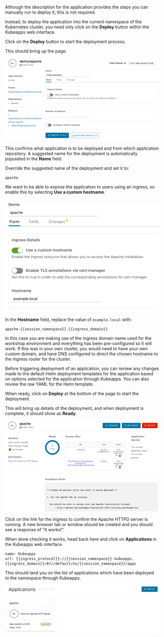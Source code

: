 Although the description for the application provides the steps you can manually run to deploy it, this is not required.

Instead, to deploy the application into the current namespace of the Kubernetes cluster, you need only click on the **Deploy** button within the Kubeapps web interface.

Click on the **Deploy** button to start the deployment process.

This should bring up the page:

![](kubeapps-start-deployment.png)

This confirms what application is to be deployed and from which application repository. A suggested name for the deployment is automatically populated in the **Name** field.

Override the suggested name of the deployment and set it to:

```copy
apache
```

We want to be able to expose the application to users using an ingress, so enable this by selecting **Use a custom hostname**.

![](kubeapps-apache-custom-hostname.png)

In the **Hostname** field, replace the value of `example.local` with:

```copy
apache-{{session_namespace}}.{{ingress_domain}}
```

In this case you are making use of the ingress domain name used for the workshop environment and everything has been pre-configured so it will work. If this was in your own cluster, you would need to have your own custom domain, and have DNS configured to direct the chosen hostname to the ingress router for the cluster.

Before triggering deployment of an application, you can review any changes made to the default Helm deployment templates for the application based on options selected for the application through Kubeapps. You can also review the raw YAML for the Helm template.

When ready, click on **Deploy** at the bottom of the page to start the deployment.

This will bring up details of the deployment, and when deployment is complete, it should show as **Ready**.

![](kubeapps-apache-deployment-details.png)

Click on the link for the ingress to confirm the Apache HTTPD server is running. A new browser tab or window should be created and you should see a response of "It works!".

When done checking it works, head back here and click on **Applications** in the Kubeapps web interface.

```dashboard:reload-dashboard
name: Kubeapps
url: {{ingress_protocol}}://{{session_namespace}}-kubeapps.{{ingress_domain}}/#/c/default/ns/{{session_namespace}}/apps
```

This should land you on the list of applications which have been deployed to the namespace through Kubeapps.

![](kubeapps-application-list.png)
